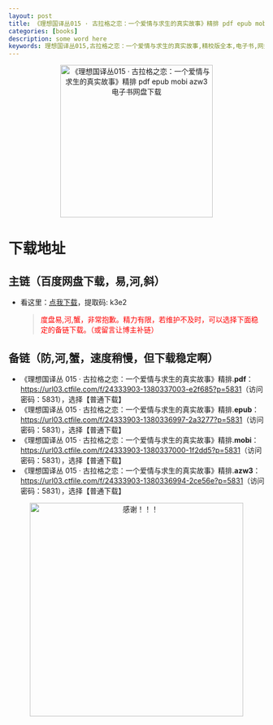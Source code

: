 ```yaml
---
layout: post
title: 《理想国译丛015 · 古拉格之恋：一个爱情与求生的真实故事》精排 pdf epub mobi azw3 电子书网盘下载
categories: [books]
description: some word here
keywords: 理想国译丛015,古拉格之恋：一个爱情与求生的真实故事,精校版全本,电子书,网盘下载
---
```


<div align="center"><img src="https://qweree.cn/wp-content/uploads/2024/10/li-xiang-guo-015-tuya.jpg" alt="《理想国译丛015 · 古拉格之恋：一个爱情与求生的真实故事》精排 pdf epub mobi azw3 电子书网盘下载" width="300px" height="auto"></div>

# 下载地址

## 主链（百度网盘下载，易,河,斜）

- 看这里：[点我下载](https://pan.baidu.com/s/1iMXUbSbtZQZjDcqDmnWUyw?pwd=k3e2)，提取码: k3e2

  > <p style="color:red" >度盘易,河,蟹，非常抱歉。精力有限，若维护不及时，可以选择下面稳定的备链下载。（或留言让博主补链）</p>

## 备链（防,河,蟹，速度稍慢，但下载稳定啊）

- 《理想国译丛 015 · 古拉格之恋：一个爱情与求生的真实故事》精排.**pdf**：<https://url03.ctfile.com/f/24333903-1380337003-e2f685?p=5831>（访问密码：5831），选择【普通下载】
- 《理想国译丛 015 · 古拉格之恋：一个爱情与求生的真实故事》精排.**epub**：<https://url03.ctfile.com/f/24333903-1380336997-2a3277?p=5831>（访问密码：5831），选择【普通下载】
- 《理想国译丛 015 · 古拉格之恋：一个爱情与求生的真实故事》精排.**mobi**：<https://url03.ctfile.com/f/24333903-1380337000-1f2dd5?p=5831>（访问密码：5831），选择【普通下载】
- 《理想国译丛 015 · 古拉格之恋：一个爱情与求生的真实故事》精排.**azw3**：<https://url03.ctfile.com/f/24333903-1380336994-2ce56e?p=5831>（访问密码：5831），选择【普通下载】

<div align="center"><img src="https://pic.imgdb.cn/item/661246bf68eb935713c7f81c.gif" alt="感谢！！！" width="420px" height="auto"/></div>
